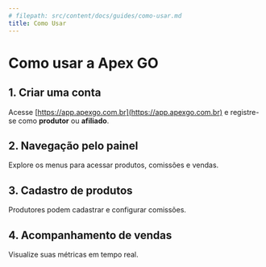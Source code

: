 ```yaml
---
# filepath: src/content/docs/guides/como-usar.md
title: Como Usar
---
```


# Como usar a Apex GO

## 1. Criar uma conta

Acesse [https://app.apexgo.com.br](https://app.apexgo.com.br) e registre-se como **produtor** ou **afiliado**.

## 2. Navegação pelo painel

Explore os menus para acessar produtos, comissões e vendas.

## 3. Cadastro de produtos

Produtores podem cadastrar e configurar comissões.

## 4. Acompanhamento de vendas

Visualize suas métricas em tempo real.